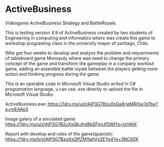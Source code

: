 # ActiveBusiness
Videogame ActiveBusiness Strategy and BattleRoyale.

This is testing version 4.9 of ActiveBusiness created by two students of Engineering in computing and informatics where was create this game to workshop programing class in the university mayor of santiago, Chile.

Whe got four weeks to develop and analyze the problem and requeriments of tableboard game Monopoly where was need to change the primary concept of the game and transform the gameplay in a company workout game, adding an assemble battle royale between the players getting more action and thinking progress during the game.

This is an operable code in Microsoft Visual Studio writed in C# programation language, u can use .exe directly or upload the file in Microsoft Visual Studio.

ActiveBusiness.exe:
https://1drv.ms/u/s!AjP3G7BzuXsQa8rjeMRj5w7qTtw?e=mEAKe3

Image galery of a simulated game:
https://1drv.ms/u/s!AjP3G7BzuXsQbJhd8bSFImJfSWI?e=lzHAIX

Report with develop and rules of the game(spanish):
https://1drv.ms/b/s!AjP3G7BzuXsQffZM1IahVvZEYo4?e=3NC9ZK
